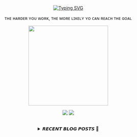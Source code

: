 
<div align="center">
  <br><br><br>
  <a href="https://beomcoder.tistory.com">
    <img src="https://readme-typing-svg.demolab.com?font=Fira+Code&pause=1000&color=B1F767&center=true&vCenter=true&width=435&lines=I'm+Beomwon+Lee%2C;AI+engineer%2C;interested+in+coding." alt="Typing SVG" />
  </a>
  
  <br>
  <p>ᴛʜᴇ ʜᴀʀᴅᴇʀ ʏᴏᴜ ᴡᴏʀᴋ, ᴛʜᴇ ᴍᴏʀᴇ ʟɪᴋᴇʟʏ ʏᴏ ᴄᴀɴ ʀᴇᴀᴄʜ ᴛʜᴇ ɢᴏᴀʟ</p>
  <p align="center">
    <img width="250" height="250" src="https://img1.daumcdn.net/thumb/R1280x0/?scode=mtistory2&fname=https%3A%2F%2Fblog.kakaocdn.net%2Fdn%2FbHRF73%2FbtrYUTnCsI8%2FlNkXeVnkuXFPzs3pKWOM60%2Fimg.png">
  </p>
  
  <p align="center"><a href="https://beomcoder.tistory.com/"><img src="https://img.shields.io/badge/blog-A9BCF5?style=flat-square&logo=Undertale&logoColor=white&link=https://beomcoder.tistory.com/"/></a>  <a href="mailto:viva.beom@gmail.com"><img src="https://img.shields.io/badge/mail-D0A9F5?style=flat-square&logo=Gmail&logoColor=white&link=mailto:viva.beom@gmail.com"/></a></p>
  <br>

  <details>
  <summary>𝙍𝙀𝘾𝙀𝙉𝙏 𝘽𝙇𝙊𝙂 𝙋𝙊𝙎𝙏𝙎 🚩</summary>
  <br>
  <div markdown="1">

  |index|date|title|
  |:---:|---|---|
|1|2023/08/03|[자동화 연차 관리 시스템 만들기](https://beomcoder.tistory.com/98)|
|2|2023/08/01|[구름레벨 '근묵자흑' 파이썬 풀이](https://beomcoder.tistory.com/97)|
|3|2023/08/01|[구름레벨 '[KOI 2016] 주유소' 파이썬 풀이](https://beomcoder.tistory.com/96)|
|4|2023/07/14|[구름레벨 '현대모비스 입사 프로젝트' 파이썬 풀이](https://beomcoder.tistory.com/95)|
|5|2023/07/13|[구름레벨 '장마' 파이썬 풀이](https://beomcoder.tistory.com/94)|
|6|2023/07/12|[구름레벨 '수 이어붙이기' 파이썬 풀이](https://beomcoder.tistory.com/93)|
|7|2023/07/10|[구름레벨 '퍼져나가는 소문' 파이썬 풀이](https://beomcoder.tistory.com/92)|
|8|2023/07/10|[프로그래머스 '스킬트리' 파이썬 풀이](https://beomcoder.tistory.com/91)|
</div>
</details>
</div>
